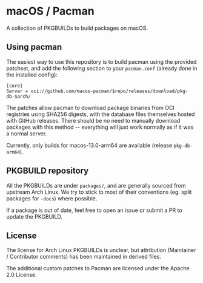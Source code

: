 # macOS / Pacman

A collection of PKGBUILDs to build packages on macOS.


## Using pacman

The easiest way to use this repository is to build pacman using the provided patchset, and add the following
section to your `pacman.conf` (already done in the installed config):

```
[core]
Server = oci://github.com/macos-pacman/$repo/releases/download/pkg-db-$arch/
```

The patches allow pacman to download package binaries from OCI registries using SHA256 digests, with the
database files themselves hosted with GitHub releases. There should be no need to manually download
packages with this method -- everything will just work normally as if it was a normal server.

Currently, only builds for macos-13.0-arm64 are available (release `pkg-db-arm64`).



## PKGBUILD repository

All the PKGBUILDs are under `packages/`, and are generally sourced from upstream Arch Linux. We try to stick
to most of their conventions (eg. split packages for `-docs`) where possible.

If a package is out of date, feel free to open an issue or submit a PR to update the PKGBUILD.



## License

The license for Arch Linux PKGBUILDs is unclear, but attribution (Maintainer / Contributor comments) has
been maintained in derived files.

The additional custom patches to Pacman are licensed under the Apache 2.0 License.
